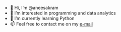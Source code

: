 - 👋 Hi, I’m @aneesakram
- 👀 I’m interested in programming and data analytics
- 🌱 I’m currently learning Python
- 📫 Feel free to contact me on my <a href="mailto:aneesuddinakram@outlook.com">e-mail</a> 

